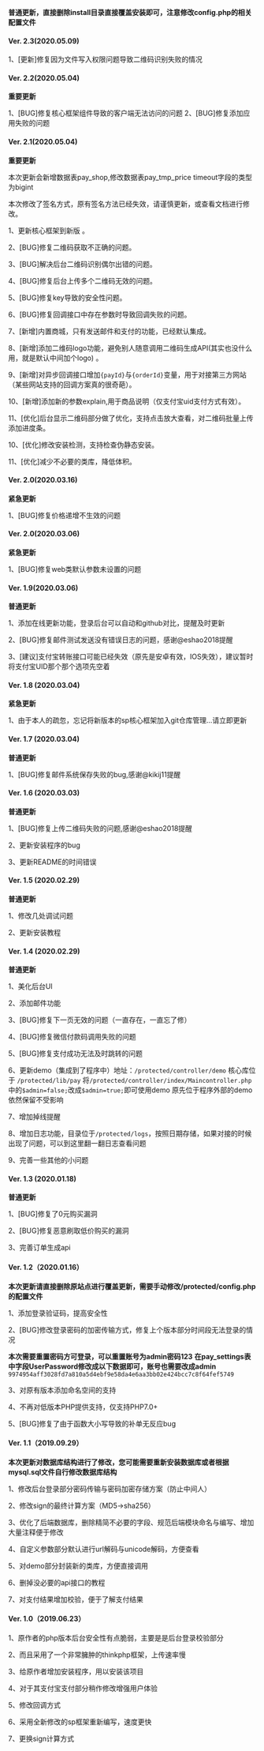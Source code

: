 **普通更新，直接删除install目录直接覆盖安装即可，注意修改config.php的相关配置文件**

#### Ver. 2.3(2020.05.09)

1、[更新]修复因为文件写入权限问题导致二维码识别失败的情况

#### Ver. 2.2(2020.05.04)
**重要更新**

1、[BUG]修复核心框架组件导致的客户端无法访问的问题
2、[BUG]修复添加应用失败的问题

#### Ver. 2.1(2020.05.04)
**重要更新**

本次更新会新增数据表pay_shop,修改数据表pay_tmp_price timeout字段的类型为bigint

本次修改了签名方式，原有签名方法已经失效，请谨慎更新，或查看文档进行修改。

1、更新核心框架到新版 。

2、[BUG]修复二维码获取不正确的问题。

3、[BUG]解决后台二维码识别偶尔出错的问题。

4、[BUG]修复后台上传多个二维码无效的问题。

5、[BUG]修复key导致的安全性问题。

6、[BUG]修复回调接口中存在参数时导致回调失败的问题。

7、[新增]内置商城，只有发送邮件和支付的功能，已经默认集成。

8、[新增]添加二维码logo功能，避免别人随意调用二维码生成API(其实也没什么用，就是默认中间加个logo) 。

9、[新增]对异步回调接口增加`{payId}`与`{orderId}`变量，用于对接第三方网站（某些网站支持的回调方案真的很奇葩）。

10、[新增]添加新的参数explain,用于商品说明（仅支付宝uid支付方式有效）。

11、[优化]后台显示二维码部分做了优化，支持点击放大查看，对二维码批量上传添加进度条。

10、[优化]修改安装检测，支持检查伪静态安装。

11、[优化]减少不必要的类库，降低体积。


#### Ver. 2.0(2020.03.16)
**紧急更新**

1、[BUG]修复价格递增不生效的问题


#### Ver. 2.0(2020.03.06)
**紧急更新**

1、[BUG]修复web类默认参数未设置的问题

#### Ver. 1.9(2020.03.06)
**普通更新**

1、添加在线更新功能，登录后台可以自动和github对比，提醒及时更新

2、[BUG]修复邮件测试发送没有错误日志的问题，感谢@eshao2018提醒

3、[建议]支付宝转账接口可能已经失效（原先是安卓有效，IOS失效），建议暂时将支付宝UID那个那个选项先空着


#### Ver. 1.8 (2020.03.04)
**紧急更新**

1、由于本人的疏忽，忘记将新版本的sp核心框架加入git仓库管理...请立即更新

#### Ver. 1.7 (2020.03.04)
**普通更新**

1、[BUG]修复邮件系统保存失败的bug,感谢@kikij11提醒


#### Ver. 1.6 (2020.03.03)
**普通更新**

1、[BUG]修复上传二维码失败的问题,感谢@eshao2018提醒

2、更新安装程序的bug

3、更新README的时间错误

#### Ver. 1.5 (2020.02.29)
**普通更新**

1、修改几处调试问题

2、更新安装教程

#### Ver. 1.4 (2020.02.29)
**普通更新**

1、美化后台UI

2、添加邮件功能

3、[BUG]修复下一页无效的问题（一直存在，一直忘了修）

4、[BUG]修复微信付款码调用失败的问题

5、[BUG]修复支付成功无法及时跳转的问题

6、更新demo（集成到了程序中）地址：`/protected/controller/demo` 核心库位于 `/protected/lib/pay` 将`/protected/controller/index/Maincontroller.php`中的`$admin=false;`改成`$admin=true;`即可使用demo 原先位于程序外部的demo依然保留不受影响

7、增加掉线提醒

8、增加日志功能，目录位于`/protected/logs`，按照日期存储，如果对接的时候出现了问题，可以到这里翻一翻日志查看问题

9、完善一些其他的小问题


#### Ver. 1.3 (2020.01.18)
**普通更新**

1、[BUG]修复了0元购买漏洞

2、[BUG]修复恶意刷取低价购买的漏洞

3、完善订单生成api

####  Ver. 1.2（2020.01.16）
**本次更新请直接删除原站点进行覆盖更新，需要手动修改/protected/config.php的配置文件**

1、添加登录验证码，提高安全性

2、[BUG]修改登录密码的加密传输方式，修复上个版本部分时间段无法登录的情况

**本次需要重置密码方可登录，可以重置账号为admin密码123**
**在pay_settings表中字段UserPassword修改成以下数据即可，账号也需要改成admin**
`9974954aff3028fd7a810a5d4ebf9e58da4e6aa3bb02e424bcc7c8f64fef5749`

3、对原有版本添加命名空间的支持

4、不再对低版本PHP提供支持，仅支持PHP7.0+

5、[BUG]修复了由于函数大小写导致的补单无反应bug



####  Ver. 1.1（2019.09.29）

**本次更新对数据库结构进行了修改，您可能需要重新安装数据库或者根据mysql.sql文件自行修改数据库结构**

1、修改后台登录部分密码传输与密码加密存储方案（防止中间人）

2、修改sign的最终计算方案（MD5->sha256）

3、优化了后端数据库，删除精简不必要的字段、规范后端模块命名与编写、增加大量注释便于修改

4、自定义参数部分默认进行url解码与unicode解码，方便查看

5、对demo部分封装新的类库，方便直接调用

6、删掉没必要的api接口的教程

7、对支付结果增加校验，便于了解支付结果

####  Ver. 1.0（2019.06.23）

1、原作者的php版本后台安全性有点脆弱，主要是是后台登录校验部分

2、而且采用了一个非常臃肿的thinkphp框架，上传速率慢

3、给原作者增加安装程序，用以安装该项目

4、对于其支付宝支付部分稍作修改增强用户体验

5、修改回调方式

6、采用全新修改的sp框架重新编写，速度更快

7、更换sign计算方式